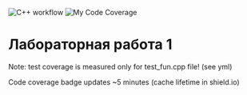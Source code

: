 ![C++ workflow](https://github.com/imitrichev/Training_2022/actions/workflows/c-cpp.yml/badge.svg)
![My Code Coverage](https://img.shields.io/endpoint?url=https://gist.githubusercontent.com/imitrichev/25038fb53c9796ef9018d44ca597f1fd/raw/Training_2022_main.json)
# Лабораторная работа 1
Note: test coverage is measured only for test_fun.cpp file! (see yml)

Code coverage badge updates ~5 minutes (cache lifetime in shield.io)
